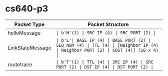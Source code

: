 # cs640-p3

| Packet Type | Packet Structure |
|---|---|
| helloMessage | `\| b'H'(1) \| SRC IP (4) \| SRC PORT (2) \|` |
| LinkStateMessage | `\| b'L'\| BASE IP (4) \| BASE PORT (2) \| SEQ NUM (4) \| TTL (4) \| [Neighbor IP (4) \| Neighbor PORT (2) \| COST (4)] (10 x n) \|` |
| routetrace | `\| b'T'(1) \| TTL (4) \| SRC IP (4) \| SRC PORT (2) \| DST IP (4) \| DST PORT (2) \|` |
